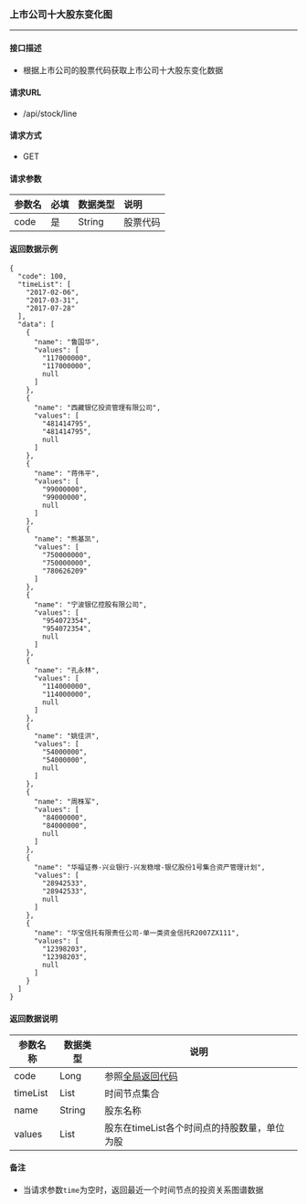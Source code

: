### 上市公司十大股东变化图

---

#### 接口描述

* 根据上市公司的股票代码获取上市公司十大股东变化数据

#### 请求URL

* /api/stock/line

#### 请求方式

* GET

#### 请求参数

| 参数名 | 必填 | 数据类型 | 说明 |
| :--- | :--- | :--- | :--- |
| code | 是 | String | 股票代码 |

#### 返回数据示例

```
{
  "code": 100,
  "timeList": [
    "2017-02-06",
    "2017-03-31",
    "2017-07-28"
  ],
  "data": [
    {
      "name": "鲁国华",
      "values": [
        "117000000",
        "117000000",
        null
      ]
    },
    {
      "name": "西藏银亿投资管理有限公司",
      "values": [
        "481414795",
        "481414795",
        null
      ]
    },
    {
      "name": "蒋伟平",
      "values": [
        "99000000",
        "99000000",
        null
      ]
    },
    {
      "name": "熊基凯",
      "values": [
        "750000000",
        "750000000",
        "780626209"
      ]
    },
    {
      "name": "宁波银亿控股有限公司",
      "values": [
        "954072354",
        "954072354",
        null
      ]
    },
    {
      "name": "孔永林",
      "values": [
        "114000000",
        "114000000",
        null
      ]
    },
    {
      "name": "姚佳洪",
      "values": [
        "54000000",
        "54000000",
        null
      ]
    },
    {
      "name": "周株军",
      "values": [
        "84000000",
        "84000000",
        null
      ]
    },
    {
      "name": "华福证券-兴业银行-兴发稳增-银亿股份1号集合资产管理计划",
      "values": [
        "28942533",
        "28942533",
        null
      ]
    },
    {
      "name": "华宝信托有限责任公司-单一类资金信托R2007ZX111",
      "values": [
        "12398203",
        "12398203",
        null
      ]
    }
  ]
}
```

#### 返回数据说明

| 参数名称 | 数据类型 | 说明 |
| --- | --- | --- |
| code | Long | 参照[全局返回代码](/数据词典.md) |
| timeList | List | 时间节点集合 |
| name | String | 股东名称 |
| values | List | 股东在timeList各个时间点的持股数量，单位为股 |

#### 备注

* 当请求参数`time`为空时，返回最近一个时间节点的投资关系图谱数据



